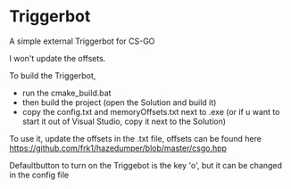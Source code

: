 # Triggerbot
A simple external Triggerbot for CS-GO


I won't update the offsets.

To build the Triggerbot, 
  - run the cmake_build.bat
  - then build the project (open the Solution and build it)
  - copy the config.txt and memoryOffsets.txt next to .exe (or if u want to start it out of Visual Studio, copy it next to the Solution)


To use it, update the offsets in the .txt file, offsets can be found here https://github.com/frk1/hazedumper/blob/master/csgo.hpp

Defaultbutton to turn on the Triggebot is the key 'o', but it can be changed in the config file
